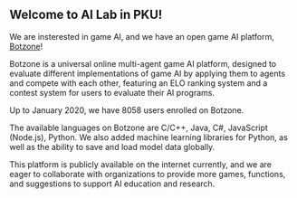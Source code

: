 ## Welcome to AI Lab in PKU!

We are insterested in game AI, and we have an open game AI platform, [Botzone](www.botzone.org.cn)!

Botzone is a universal online multi-agent game AI platform, designed to evaluate different implementations of game AI by applying them to agents and compete with each other, featuring an ELO ranking system and a contest system for users to evaluate their AI programs.

Up to January 2020, we have 8058 users enrolled on Botzone.

The available languages on Botzone are C/C++, Java, C#, JavaScript (Node.js), Python. We also added machine learning libraries for Python, as well as the ability to save and load model data globally. 

This platform is publicly available on the internet currently, and we are eager to collaborate with organizations to provide more games, functions, and suggestions to support AI education and research.
